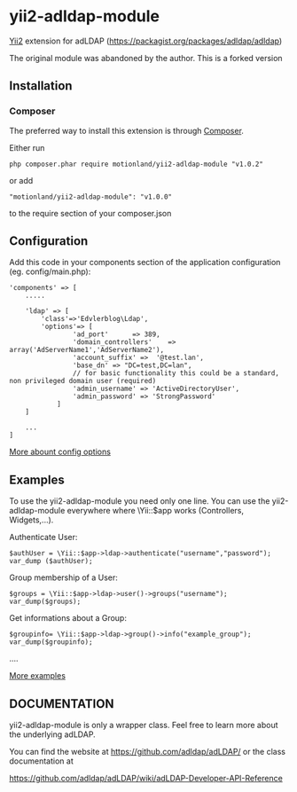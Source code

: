 # yii2-adldap-module

[Yii2](http://www.yiiframework.com) extension for adLDAP (https://packagist.org/packages/adldap/adldap)

The original module was abandoned by the author. This is a forked version

## Installation


### Composer

The preferred way to install this extension is through [Composer](http://getcomposer.org/).

Either run

	php composer.phar require motionland/yii2-adldap-module "v1.0.2"

or add

	"motionland/yii2-adldap-module": "v1.0.0"

to the require section of your composer.json


## Configuration

Add this code in your components section of the application configuration (eg. config/main.php):

	'components' => [
		..... 
		
		'ldap' => [
			'class'=>'Edvlerblog\Ldap',
			'options'=> [
					'ad_port'      => 389,
					'domain_controllers'    => array('AdServerName1','AdServerName2'),
					'account_suffix' =>  '@test.lan',
					'base_dn' => "DC=test,DC=lan",
					// for basic functionality this could be a standard, non privileged domain user (required)
					'admin_username' => 'ActiveDirectoryUser',
					'admin_password' => 'StrongPassword'
				]
		]
		
		...
	]
	
[More abount config options](http://adldap.sourceforge.net/wiki/doku.php?id=documentation_configuration)


## Examples

To use the yii2-adldap-module you need only one line. 
You can use the yii2-adldap-module everywhere where \Yii::$app works (Controllers, Widgets,...).

Authenticate User:

    $authUser = \Yii::$app->ldap->authenticate("username","password");
	var_dump ($authUser);

Group membership of a User:

	$groups = \Yii::$app->ldap->user()->groups("username");
	var_dump($groups);  
	
Get informations about a Group:

	$groupinfo= \Yii::$app->ldap->group()->info("example_group");
	var_dump($groupinfo);  

....
	
[More examples](https://github.com/adldap/adLDAP/blob/master/examples/examples.php)


## DOCUMENTATION
yii2-adldap-module is only a wrapper class. Feel free to learn more about the underlying adLDAP.

You can find the website at https://github.com/adldap/adLDAP/ or the class documentation at

https://github.com/adldap/adLDAP/wiki/adLDAP-Developer-API-Reference
